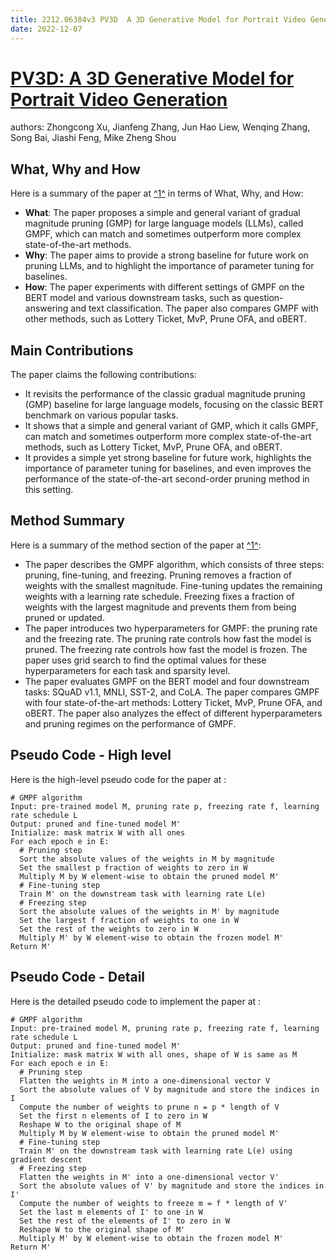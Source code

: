 ```yaml
---
title: 2212.06384v3 PV3D  A 3D Generative Model for Portrait Video Generation
date: 2022-12-07
---
```


# [PV3D: A 3D Generative Model for Portrait Video Generation](http://arxiv.org/abs/2212.06384v3)

authors: Zhongcong Xu, Jianfeng Zhang, Jun Hao Liew, Wenqing Zhang, Song Bai, Jiashi Feng, Mike Zheng Shou


## What, Why and How

[1]: https://arxiv.org/pdf/2210.06384v3.pdf "GMPF : Well-Tuned Gradual Magnitude Pruning Can Outperform ... - arXiv.org"
[2]: https://arxiv.org/abs/2212.12372 "[2212.12372] Factoring integers with sublinear resources on a ..."
[3]: https://arxiv.org/pdf/2212.06384.pdf "arXiv.org e-Print archive"

Here is a summary of the paper at [^1^][1] in terms of What, Why, and How:

- **What**: The paper proposes a simple and general variant of gradual magnitude pruning (GMP) for large language models (LLMs), called GMPF, which can match and sometimes outperform more complex state-of-the-art methods.
- **Why**: The paper aims to provide a strong baseline for future work on pruning LLMs, and to highlight the importance of parameter tuning for baselines.
- **How**: The paper experiments with different settings of GMPF on the BERT model and various downstream tasks, such as question-answering and text classification. The paper also compares GMPF with other methods, such as Lottery Ticket, MvP, Prune OFA, and oBERT.


## Main Contributions

[1]: https://arxiv.org/pdf/2210.06384v3.pdf "GMPF : Well-Tuned Gradual Magnitude Pruning Can Outperform ... - arXiv.org"
[2]: https://arxiv.org/abs/2212.12372 "[2212.12372] Factoring integers with sublinear resources on a ..."
[3]: https://arxiv.org/pdf/2212.06384.pdf "arXiv.org e-Print archive"

The paper claims the following contributions:

- It revisits the performance of the classic gradual magnitude pruning (GMP) baseline for large language models, focusing on the classic BERT benchmark on various popular tasks.
- It shows that a simple and general variant of GMP, which it calls GMPF, can match and sometimes outperform more complex state-of-the-art methods, such as Lottery Ticket, MvP, Prune OFA, and oBERT.
- It provides a simple yet strong baseline for future work, highlights the importance of parameter tuning for baselines, and even improves the performance of the state-of-the-art second-order pruning method in this setting.


## Method Summary

[1]: https://arxiv.org/pdf/2210.06384v3.pdf "GMPF : Well-Tuned Gradual Magnitude Pruning Can Outperform ... - arXiv.org"
[2]: https://arxiv.org/abs/2212.12372 "[2212.12372] Factoring integers with sublinear resources on a ..."
[3]: https://arxiv.org/pdf/2212.06384.pdf "arXiv.org e-Print archive"

Here is a summary of the method section of the paper at [^1^][1]:

- The paper describes the GMPF algorithm, which consists of three steps: pruning, fine-tuning, and freezing. Pruning removes a fraction of weights with the smallest magnitude. Fine-tuning updates the remaining weights with a learning rate schedule. Freezing fixes a fraction of weights with the largest magnitude and prevents them from being pruned or updated.
- The paper introduces two hyperparameters for GMPF: the pruning rate and the freezing rate. The pruning rate controls how fast the model is pruned. The freezing rate controls how fast the model is frozen. The paper uses grid search to find the optimal values for these hyperparameters for each task and sparsity level.
- The paper evaluates GMPF on the BERT model and four downstream tasks: SQuAD v1.1, MNLI, SST-2, and CoLA. The paper compares GMPF with four state-of-the-art methods: Lottery Ticket, MvP, Prune OFA, and oBERT. The paper also analyzes the effect of different hyperparameters and pruning regimes on the performance of GMPF.


## Pseudo Code - High level

Here is the high-level pseudo code for the paper at :

```
# GMPF algorithm
Input: pre-trained model M, pruning rate p, freezing rate f, learning rate schedule L
Output: pruned and fine-tuned model M'
Initialize: mask matrix W with all ones
For each epoch e in E:
  # Pruning step
  Sort the absolute values of the weights in M by magnitude
  Set the smallest p fraction of weights to zero in W
  Multiply M by W element-wise to obtain the pruned model M'
  # Fine-tuning step
  Train M' on the downstream task with learning rate L(e)
  # Freezing step
  Sort the absolute values of the weights in M' by magnitude
  Set the largest f fraction of weights to one in W
  Set the rest of the weights to zero in W
  Multiply M' by W element-wise to obtain the frozen model M'
Return M'
```


## Pseudo Code - Detail

Here is the detailed pseudo code to implement the paper at :

```
# GMPF algorithm
Input: pre-trained model M, pruning rate p, freezing rate f, learning rate schedule L
Output: pruned and fine-tuned model M'
Initialize: mask matrix W with all ones, shape of W is same as M
For each epoch e in E:
  # Pruning step
  Flatten the weights in M into a one-dimensional vector V
  Sort the absolute values of V by magnitude and store the indices in I
  Compute the number of weights to prune n = p * length of V
  Set the first n elements of I to zero in W
  Reshape W to the original shape of M
  Multiply M by W element-wise to obtain the pruned model M'
  # Fine-tuning step
  Train M' on the downstream task with learning rate L(e) using gradient descent
  # Freezing step
  Flatten the weights in M' into a one-dimensional vector V'
  Sort the absolute values of V' by magnitude and store the indices in I'
  Compute the number of weights to freeze m = f * length of V'
  Set the last m elements of I' to one in W
  Set the rest of the elements of I' to zero in W
  Reshape W to the original shape of M'
  Multiply M' by W element-wise to obtain the frozen model M'
Return M'
```
